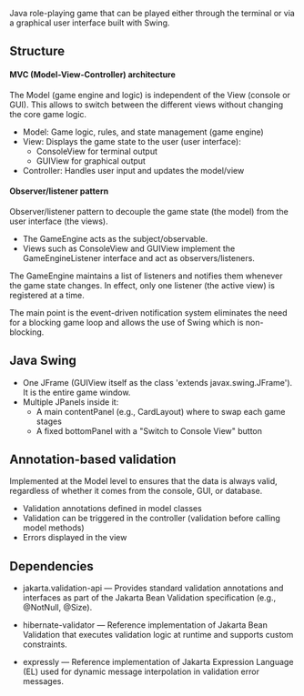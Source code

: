 Java role-playing game that can be played either through the terminal or via a graphical user interface built with Swing.

## Structure

#### MVC (Model-View-Controller) architecture

The Model (game engine and logic) is independent of the View (console or GUI). This allows to switch between the different views without changing the core game logic.

- Model: Game logic, rules, and state management (game engine)
- View: Displays the game state to the user (user interface):
    - ConsoleView for terminal output
    - GUIView for graphical output
- Controller: Handles user input and updates the model/view

#### Observer/listener pattern

Observer/listener pattern to decouple the game state (the model) from the user interface (the views).
- The GameEngine acts as the subject/observable.
- Views such as ConsoleView and GUIView implement the GameEngineListener interface and act as observers/listeners.

The GameEngine maintains a list of listeners and notifies them whenever the game state changes. In effect, only one listener (the active view) is registered at a time. 

The main point is the event-driven notification system eliminates the need for a blocking game loop and allows the use of Swing which is non-blocking.

## Java Swing

- One JFrame (GUIView itself as the class 'extends javax.swing.JFrame'). It is the entire game window.
- Multiple JPanels inside it:
    - A main contentPanel (e.g., CardLayout) where to swap each game stages
    - A fixed bottomPanel with a "Switch to Console View" button

## Annotation-based validation

Implemented at the Model level to ensures that the data is always valid, regardless of whether it comes from the console, GUI, or database.

- Validation annotations defined in model classes
- Validation can be triggered in the controller (validation before calling model methods)
- Errors displayed in the view 

## Dependencies

- jakarta.validation-api — Provides standard validation annotations and interfaces as part of the Jakarta Bean Validation specification (e.g., @NotNull, @Size).

- hibernate-validator — Reference implementation of Jakarta Bean Validation that executes validation logic at runtime and supports custom constraints.

- expressly — Reference implementation of Jakarta Expression Language (EL) used for dynamic message interpolation in validation error messages.

